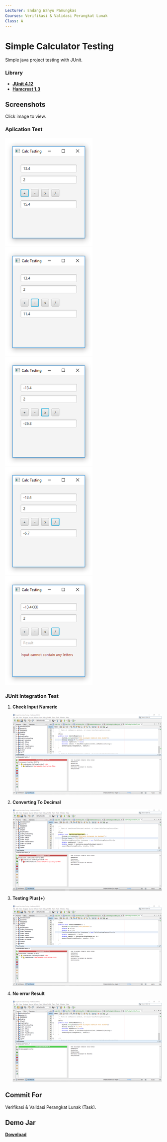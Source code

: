 ```yaml
---
Lecturer: Endang Wahyu Pamungkas
Courses: Verifikasi & Validasi Perangkat Lunak
Class: A
---
```


Simple Calculator Testing
=========

Simple java project testing with JUnit.

### Library

* [**JUnit 4.12**](http://search.maven.org/remotecontent?filepath=junit/junit/4.12/junit-4.12.jar)
* [**Hamcrest 1.3**](http://search.maven.org/remotecontent?filepath=org/hamcrest/hamcrest-core/1.3/hamcrest-core-1.3.jar)


Screenshots
-----------

Click image to view.

### Aplication Test

[![main plus](https://github.com/L200130134/Simple-Calculator-Testing/raw/master/demo/screen-shoot/plus.PNG)](https://github.com/L200130134/Simple-Calculator-Testing/raw/master/demo/screen-shoot/plus.PNG)
[![main minus](https://github.com/L200130134/Simple-Calculator-Testing/raw/master/demo/screen-shoot/minus.PNG)](https://github.com/L200130134/Simple-Calculator-Testing/raw/master/demo/screen-shoot/minus.PNG)
[![main times](https://github.com/L200130134/Simple-Calculator-Testing/raw/master/demo/screen-shoot/times.PNG)](https://github.com/L200130134/Simple-Calculator-Testing/raw/master/demo/screen-shoot/times.PNG)
[![main divided](https://github.com/L200130134/Simple-Calculator-Testing/raw/master/demo/screen-shoot/divided.PNG)](https://github.com/L200130134/Simple-Calculator-Testing/raw/master/demo/screen-shoot/divided.PNG)
[![main error](https://github.com/L200130134/Simple-Calculator-Testing/raw/master/demo/screen-shoot/error-test.PNG)](https://github.com/L200130134/Simple-Calculator-Testing/raw/master/demo/screen-shoot/error-test.PNG)

### JUnit Integration Test

1. **Check Input Numeric**

    [![error test1](https://github.com/L200130134/Simple-Calculator-Testing/raw/master/demo/screen-shoot/error-testing-isNumeric.PNG)](https://github.com/L200130134/Simple-Calculator-Testing/raw/master/demo/screen-shoot/error-testing-isNumeric.PNG)
2. **Converting To Decimal**

    [![error test2](https://github.com/L200130134/Simple-Calculator-Testing/raw/master/demo/screen-shoot/error-testing-parseToDecimal.PNG)](https://github.com/L200130134/Simple-Calculator-Testing/raw/master/demo/screen-shoot/error-testing-parseToDecimal.PNG)
3. **Testing Plus(+)**

    [![error test2](https://github.com/L200130134/Simple-Calculator-Testing/raw/master/demo/screen-shoot/error-testing-plus.PNG)](https://github.com/L200130134/Simple-Calculator-Testing/raw/master/demo/screen-shoot/error-testing-plus.PNG)
4. **No error Result**

    [![no error test](https://github.com/L200130134/Simple-Calculator-Testing/raw/master/demo/screen-shoot/success-testing.PNG)](https://github.com/L200130134/Simple-Calculator-Testing/raw/master/demo/screen-shoot/success-testing.PNG)

Commit For
-----------
Verifikasi & Validasi Perangkat Lunak (Task).

Demo Jar
-----------
[**Download**](https://github.com/L200130134/Simple-Calculator-Testing/raw/master/demo/SimpleCalculatorTesting.jar)
